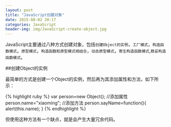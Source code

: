 ```yaml
---
layout: post
title: "JavaScript创建对象"
date: 2015-08-02 20:17
categories: JavaScript
header-img: img/JavaScript-create-object.jpg
---
```


JavaScript主要通过八种方式创建对象，包括`创建Object的实例`，`工厂模式`，`构造函数模式`，`原型模式`，`构造函数和原型模式相结合`，`动态原型模式`，`寄生构造函数模式`,`稳妥构造函数模式`。

##创建Object的实例

最简单的方式是创建一个Object的实例，然后再为其添加属性和方法，如下所示：

{% highlight ruby %}
var person=new Object();
//添加属性
person.name="xiaoming";
//添加方法
person.sayName=function(){
  alert(this.name);
}
{% endhighlight %}

但使用这种方法有一个缺点，就是会产生大量冗余代码。




